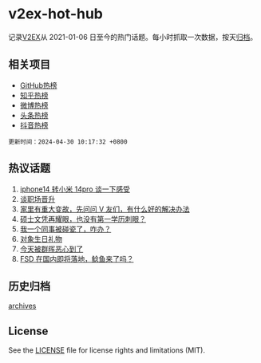 # v2ex-hot-hub

 记录[V2EX](https://www.v2ex.com/)从 2021-01-06 日至今的热门话题。每小时抓取一次数据，按天[归档](archives)。
 
 ## 相关项目

- [GitHub热榜](https://github.com/snaildev/github-hot-hub)
- [知乎热榜](https://github.com/snaildev/zhihu-hot-hub)
- [微博热榜](https://github.com/snaildev/weibo-hot-hub)
- [头条热榜](https://github.com/snaildev/toutiao-hot-hub)
- [抖音热榜](https://github.com/snaildev/douyin-hot-hub)


 `更新时间：2024-04-30 10:17:32 +0800`

## 热议话题

1. [iphone14 转小米 14pro 谈一下感受](https://www.v2ex.com/t/1036731)
1. [谈职场晋升](https://www.v2ex.com/t/1036671)
1. [家里有重大变故，先问问 V 友们，有什么好的解决办法](https://www.v2ex.com/t/1036645)
1. [硕士文凭再耀眼，也没有第一学历刺眼？](https://www.v2ex.com/t/1036702)
1. [我一个同事被碰瓷了，咋办？](https://www.v2ex.com/t/1036726)
1. [对象生日礼物](https://www.v2ex.com/t/1036649)
1. [今天被群晖恶心到了](https://www.v2ex.com/t/1036715)
1. [FSD 在国内即将落地，鲶鱼来了吗？](https://www.v2ex.com/t/1036923)

## 历史归档

[archives](archives)

## License

See the [LICENSE](LICENSE) file for license rights and limitations (MIT).

